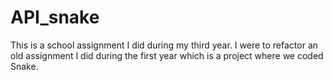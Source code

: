 # API_snake

This is a school assignment I did during my third year. I were to refactor an old assignment I did during the first year which is a project where we coded Snake.
